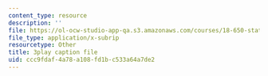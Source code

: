 ```yaml
---
content_type: resource
description: ''
file: https://ol-ocw-studio-app-qa.s3.amazonaws.com/courses/18-650-statistics-for-applications-fall-2016/ccc9fdaf4a78a108fd1bc533a64a7de2_TSkDZbGS94k.srt
file_type: application/x-subrip
resourcetype: Other
title: 3play caption file
uid: ccc9fdaf-4a78-a108-fd1b-c533a64a7de2
---
```

